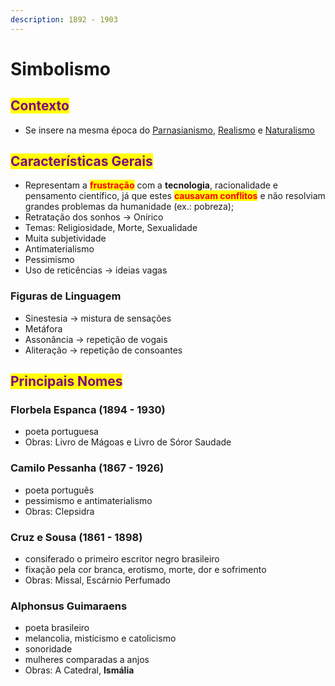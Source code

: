```yaml
---
description: 1892 - 1903
---
```


# Simbolismo

## <mark style="color:purple;">Contexto</mark>

* Se insere na mesma época do [Parnasianismo](parnasianismo.md), [Realismo](realismo.md) e [Naturalismo](naturalismo.md)

## <mark style="color:purple;">Características Gerais</mark>

* Representam a <mark style="color:red;">**frustração**</mark> com a **tecnologia**, racionalidade e pensamento científico, já que estes <mark style="color:red;">**causavam conflitos**</mark> e não resolviam grandes problemas da humanidade (ex.: pobreza);
* Retratação dos sonhos -> Onírico
* Temas: Religiosidade, Morte, Sexualidade
* Muita subjetividade
* Antimaterialismo
* Pessimismo
* Uso de reticências -> ideias vagas

### Figuras de Linguagem

* Sinestesia -> mistura de sensações
* Metáfora&#x20;
* Assonância -> repetição de vogais
* Aliteração -> repetição de consoantes

## <mark style="color:purple;">Principais Nomes</mark>

### Florbela Espanca (1894 - 1930)

* poeta portuguesa
* Obras: Livro de Mágoas e Livro de Sóror Saudade

### Camilo Pessanha (1867 - 1926)

* poeta português
* pessimismo e antimaterialismo
* Obras: Clepsidra

### Cruz e Sousa (1861 - 1898)

* consiferado o primeiro escritor negro brasileiro
* fixação pela cor branca, erotismo, morte, dor e sofrimento
* Obras: Missal, Escárnio Perfumado

### Alphonsus Guimaraens

* poeta brasileiro
* melancolia, misticismo e catolicismo
* sonoridade
* mulheres comparadas a anjos
* Obras: A Catedral, **Ismália**

